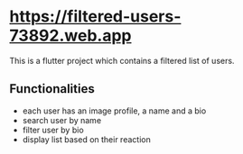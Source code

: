 # https://filtered-users-73892.web.app 

This is a flutter project which contains a filtered list of users.

## Functionalities

- each user has an image profile, a name and a bio
- search user by name
- filter user by bio
- display list based on their reaction
